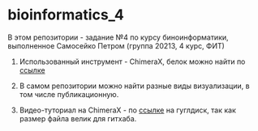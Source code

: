 # bioinformatics_4

В этом репозитории - задание №4 по курсу биноинформатики, выполненное Самосейко Петром (группа 20213, 4 курс, ФИТ)

1. Использованный инструмент - ChimeraX, белок можно найти по [ссылке](https://www.rcsb.org/structure/3UTL)

2. В самом репозитории можно найти разные виды визуализации, в том числе публикационную.

3. Видео-туториал на ChimeraX - по [ссылке](https://drive.google.com/file/d/1zURYK1eZhGGPA8HqDTymAC_n9u7EVHxU/view?usp=sharing) на гуглдиск, так как размер файла велик для гитхаба.
